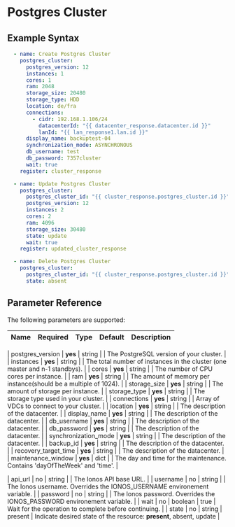 # Postgres Cluster

## Example Syntax

```yaml
  - name: Create Postgres Cluster
    postgres_cluster:
      postgres_version: 12
      instances: 1
      cores: 1
      ram: 2048
      storage_size: 20480
      storage_type: HDD
      location: de/fra
      connections:
        - cidr: 192.168.1.106/24
          datacenterId: "{{ datacenter_response.datacenter.id }}"
          lanId: "{{ lan_response1.lan.id }}"
      display_name: backuptest-04
      synchronization_mode: ASYNCHRONOUS
      db_username: test
      db_password: 7357cluster
      wait: true
    register: cluster_response

  - name: Update Postgres Cluster
    postgres_cluster:
      postgres_cluster_id: "{{ cluster_response.postgres_cluster.id }}"
      postgres_version: 12
      instances: 2
      cores: 2
      ram: 4096
      storage_size: 30480
      state: update
      wait: true
    register: updated_cluster_response

  - name: Delete Postgres Cluster
    postgres_cluster:
      postgres_cluster_id: "{{ cluster_response.postgres_cluster.id }}"
      state: absent
```

## Parameter Reference

The following parameters are supported:

| Name | Required | Type | Default | Description |
| :--- | :---: | :--- | :--- | :--- |

| postgres_version | **yes** | string |  | The PostgreSQL version of your cluster. |
| instances | **yes** | string |  | The total number of instances in the cluster (one master and n-1 standbys). |
| cores | **yes** | string |  | The number of CPU cores per instance. |
| ram | **yes** | string |  | The amount of memory per instance(should be a multiple of 1024). |
| storage_size | **yes** | string |  | The amount of storage per instance. |
| storage_type | **yes** | string |  | The storage type used in your cluster. |
| connections | **yes** | string |  | Array of VDCs to connect to your cluster. |
| location | **yes** | string |  | The description of the datacenter. |
| display_name | **yes** | string |  | The description of the datacenter. |
| db_username | **yes** | string |  | The description of the datacenter. |
| db_password | **yes** | string |  | The description of the datacenter. |
| synchronization_mode | **yes** | string |  | The description of the datacenter. |
| backup_id | **yes** | string |  | The description of the datacenter. |
| recovery_target_time | **yes** | string |  | The description of the datacenter. |
| maintenance\_window | **yes** | dict |  | The day and time for the maintenance. Contains 'dayOfTheWeek' and 'time'. |


| api\_url | no | string |  | The Ionos API base URL. |
| username | no | string |  | The Ionos username. Overrides the IONOS\_USERNAME environement variable. |
| password | no | string |  | The Ionos password. Overrides the IONOS\_PASSWORD environement variable. |
| wait | no | boolean | true | Wait for the operation to complete before continuing. |
| state | no | string | present | Indicate desired state of the resource: **present**, absent, update |

